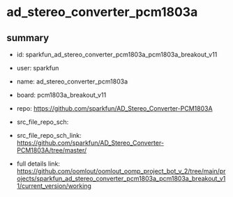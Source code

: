 # ad_stereo_converter_pcm1803a
 
## summary 
* id: sparkfun_ad_stereo_converter_pcm1803a_pcm1803a_breakout_v11
* user: sparkfun
* name: ad_stereo_converter_pcm1803a
* board: pcm1803a_breakout_v11
* repo: https://github.com/sparkfun/AD_Stereo_Converter-PCM1803A



* src_file_repo_sch: 
* src_file_repo_sch_link: https://github.com/sparkfun/AD_Stereo_Converter-PCM1803A/tree/master/
* full details link: https://github.com/oomlout/oomlout_oomp_project_bot_v_2/tree/main/projects/sparkfun_ad_stereo_converter_pcm1803a_pcm1803a_breakout_v11/current_version/working  







